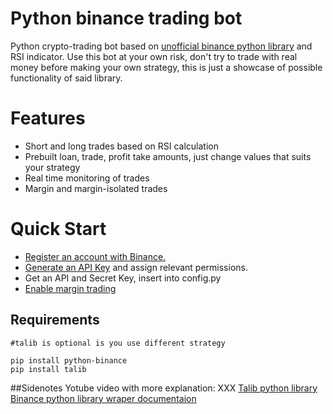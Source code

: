 # Python binance trading bot

Python crypto-trading bot based on [unofficial binance python library](https://github.com/sammchardy/python-binance "unofficial binance python library") and RSI indicator. Use this bot at your own risk, don't try to trade with real money before making your own strategy, this is just a showcase of possible functionality of said library.



# Features
- Short and long trades based on RSI calculation
- Prebuilt loan, trade, profit take amounts, just change values that suits your strategy
- Real time monitoring of trades
- Margin and margin-isolated trades

# Quick Start

- [Register an account with Binance.](https://www.binance.com/en/register?ref=TVUOOEYC "Register an account with Binance.")
- [Generate an API Key](https://www.binance.com/en/my/settings/api-management "Generate an API Key") and assign relevant permissions.
- Get an API and Secret Key, insert into config.py
- [Enable margin trading](https://www.binance.com/en/my/wallet/account/margin "Enable margin trading")

## Requirements
	#talib is optional is you use different strategy

	pip install python-binance
	pip install talib
	

##Sidenotes
Yotube video with more explanation: XXX
[Talib python library](https://github.com/mrjbq7/ta-lib "Talib python library") 
[Binance python library wraper documentaion](https://python-binance.readthedocs.io/en/latest/ "Binance python library wraper documentaion")